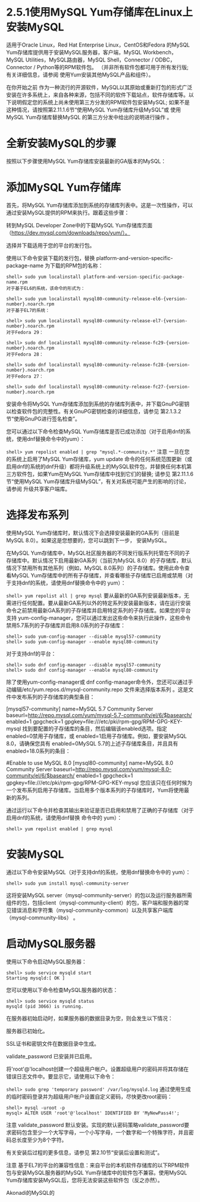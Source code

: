 # 2.5.1使用MySQL Yum存储库在Linux上安装MySQL
适用于Oracle Linux，Red Hat Enterprise Linux，CentOS和Fedora 的MySQL Yum存储库提供用于安装MySQL服务器，客户端，MySQL Workbench，MySQL Utilities，MySQL路由器，MySQL Shell，Connector / ODBC，Connector / Python等的RPM软件包。 （并非所有软件包都可用于所有发行版; 有关详细信息，请参阅 使用Yum安装其他MySQL产品和组件）。

在你开始之前
作为一种流行的开源软件，MySQL以其原始或重新打包的形式广泛安装在许多系统上，来自各种来源，包括不同的软件下载站点，软件存储库等。以下说明假定您的系统上尚未使用第三方分发的RPM软件包安装MySQL; 如果不是这种情况，请按照第2.11.1.6节“使用MySQL Yum存储库升级MySQL”或 使用MySQL Yum存储库替换MySQL 的第三方分发中给出的说明进行操作 。

# 全新安装MySQL的步骤
按照以下步骤使用MySQL Yum存储库安装最新的GA版本的MySQL：

# 添加MySQL Yum存储库
首先，将MySQL Yum存储库添加到系统的存储库列表中。这是一次性操作，可以通过安装MySQL提供的RPM来执行。跟着这些步骤：

转到MySQL Developer Zone中的下载MySQL Yum存储库页面（https://dev.mysql.com/downloads/repo/yum/）。

选择并下载适用于您的平台的发行包。

使用以下命令安装下载的发行包，替换 platform-and-version-specific-package-name 为下载的RPM包的名称：
```
shell> sudo yum localinstall platform-and-version-specific-package-name.rpm
对于基于EL6的系统，该命令的形式为：

shell> sudo yum localinstall mysql80-community-release-el6-{version-number}.noarch.rpm
对于基于EL7的系统：

shell> sudo yum localinstall mysql80-community-release-el7-{version-number}.noarch.rpm
对于Fedora 29：

shell> sudo dnf localinstall mysql80-community-release-fc29-{version-number}.noarch.rpm
对于Fedora 28：

shell> sudo dnf localinstall mysql80-community-release-fc28-{version-number}.noarch.rpm
对于Fedora 27：

shell> sudo dnf localinstall mysql80-community-release-fc27-{version-number}.noarch.rpm
```
安装命令将MySQL Yum存储库添加到系统的存储库列表中，并下载GnuPG密钥以检查软件包的完整性。有关GnuPG密钥检查的详细信息，请参见 第2.1.3.2节“使用GnuPG进行签名检查”。

您可以通过以下命令检查MySQL Yum存储库是否已成功添加（对于启用dnf的系统，使用dnf替换命令中的yum）：

```shell> yum repolist enabled | grep "mysql.*-community.*"```
注意
一旦在您的系统上启用了MySQL Yum存储库，yum update 命令的任何系统范围更新（或启用dnf的系统的dnf升级）都将升级系统上的MySQL软件包，并替换任何本机第三方软件包，如果Yum在MySQL Yum存储库中找到它们的替换; 请参见 第2.11.1.6节“使用MySQL Yum存储库升级MySQL”，有关对系统可能产生的影响的讨论，请参阅 升级共享客户端库。

# 选择发布系列
使用MySQL Yum存储库时，默认情况下会选择安装最新的GA系列（目前是MySQL 8.0）。如果这是您想要的，您可以跳到下一步， 安装MySQL。

在MySQL Yum存储库中，MySQL社区服务器的不同发行版系列托管在不同的子存储库中。默认情况下启用最新GA系列（当前为MySQL 8.0）的子存储库，默认情况下禁用所有其他系列（例如，MySQL 8.0系列）的子存储库。使用此命令查看MySQL Yum存储库中的所有子存储库，并查看哪些子存储库已启用或禁用（对于支持dnf的系统，请使用dnf替换命令中的 yum）：

```shell> yum repolist all | grep mysql```
要从最新的GA系列安装最新版本，无需进行任何配置。要从最新GA系列以外的特定系列安装最新版本，请在运行安装命令之前禁用最新GA系列的子存储库并启用特定系列的子存储库。如果您的平台支持 yum-config-manager，您可以通过发出这些命令来执行此操作，这些命令禁用5.7系列的子存储库并启用8.0系列的子存储库：
```
shell> sudo yum-config-manager --disable mysql57-community
shell> sudo yum-config-manager --enable mysql80-community
```
对于支持dnf的平台：
```
shell> sudo dnf config-manager --disable mysql57-community
shell> sudo dnf config-manager --enable mysql80-community
```
除了使用yum-config-manager或 dnf config-manager命令外，您还可以通过手动编辑/etc/yum.repos.d/mysql-community.repo 文件来选择版本系列 。这是文件中发布系列的子存储库的典型条目：

[mysql57-community]
name=MySQL 5.7 Community Server
baseurl=http://repo.mysql.com/yum/mysql-5.7-community/el/6/$basearch/
enabled=1
gpgcheck=1
gpgkey=file:///etc/pki/rpm-gpg/RPM-GPG-KEY-mysql
找到要配置的子存储库的条目，然后编辑该enabled选项。指定 enabled=0禁用子存储库，或 enabled=1启用子存储库。例如，要安装MySQL 8.0，请确保您具有 enabled=0MySQL 5.7的上述子存储库条目，并且具有 enabled=18.0系列的条目：

#Enable to use MySQL 8.0
[mysql80-community]
name=MySQL 8.0 Community Server
baseurl=http://repo.mysql.com/yum/mysql-8.0-community/el/6/$basearch/
enabled=1
gpgcheck=1
gpgkey=file:///etc/pki/rpm-gpg/RPM-GPG-KEY-mysql
您应该只在任何时候为一个发布系列启用子存储库。当启用多个版本系列的子存储库时，Yum将使用最新的系列。

通过运行以下命令并检查其输出来验证是否已启用和禁用了正确的子存储库（对于启用dnf的系统，请使用dnf替换 命令中的 yum）：
```
shell> yum repolist enabled | grep mysql
```
# 安装MySQL
通过以下命令安装MySQL（对于支持dnf的系统，使用dnf替换命令中的 yum）：
```
shell> sudo yum install mysql-community-server
```
这将安装MySQL server（mysql-community-server）的包以及运行服务器所需组件的包，包括client（mysql-community-client）的包，客户端和服务器的常见错误消息和字符集（mysql-community-common）以及共享客户端库（mysql-community-libs） 。

# 启动MySQL服务器
使用以下命令启动MySQL服务器：
```
shell> sudo service mysqld start
Starting mysqld:[ OK ]
```
您可以使用以下命令检查MySQL服务器的状态：
```
shell> sudo service mysqld status
mysqld (pid 3066) is running.
```
在服务器初始启动时，如果服务器的数据目录为空，则会发生以下情况：

服务器已初始化。

SSL证书和密钥文件在数据目录中生成。

validate_password 已安装并已启用。

将'root'@'localhost创建一个超级用户帐户。设置超级用户的密码并将其存储在错误日志文件中。要显示它，请使用以下命令：

```shell> sudo grep 'temporary password' /var/log/mysqld.log```
通过使用生成的临时密码登录并为超级用户帐户设置自定义密码，尽快更改root密码：
```
shell> mysql -uroot -p
mysql> ALTER USER 'root'@'localhost' IDENTIFIED BY 'MyNewPass4!';
```
注意
validate_password 默认安装。实现的默认密码策略validate_password要求密码包含至少一个大写字母，一个小写字母，一个数字和一个特殊字符，并且密码总长度至少为8个字符。

有关安装后过程的更多信息，请参见 第2.10节“安装后设置和测试”。

注意
基于EL7的平台的兼容性信息：来自平台的本机软件存储库的以下RPM软件包与安装MySQL服务器的MySQL Yum存储库中的软件包不兼容。使用MySQL Yum存储库安装MySQL后，您将无法安装这些软件包（反之亦然）。

Akonadi的MySQL的
